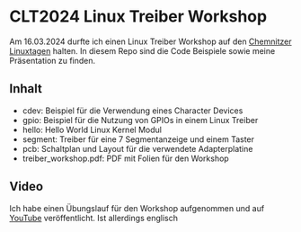 # CLT2024 Linux Treiber Workshop

Am 16.03.2024 durfte ich einen Linux Treiber Workshop auf den [Chemnitzer Linuxtagen](https://chemnitzer.linux-tage.de/2024/de) halten. In diesem Repo sind die Code Beispiele sowie meine Präsentation zu finden.

## Inhalt

- cdev: Beispiel für die Verwendung eines Character Devices
- gpio: Beispiel für die Nutzung von GPIOs in einem Linux Treiber
- hello: Hello World Linux Kernel Modul
- segment: Treiber für eine 7 Segmentanzeige und einem Taster
- pcb: Schaltplan und Layout für die verwendete Adapterplatine
- treiber_workshop.pdf: PDF mit Folien für den Workshop

## Video

Ich habe einen Übungslauf für den Workshop aufgenommen und auf [YouTube](https://youtu.be/xk0xdN2SzV0) veröffentlicht. Ist allerdings englisch
